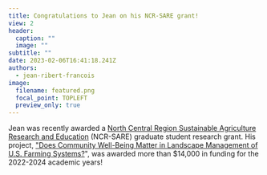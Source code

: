 ```yaml
---
title: Congratulations to Jean on his NCR-SARE grant!
view: 2
header:
  caption: ""
  image: ""
subtitle: ""
date: 2023-02-06T16:41:18.241Z
authors:
  - jean-ribert-francois
image:
  filename: featured.png
  focal_point: TOPLEFT
  preview_only: true
---
```

J﻿ean was recently awarded a [North Central Region Sustainable Agriculture Research and Education](https://northcentral.sare.org/grants/apply-for-a-grant/graduate-student-grant/) (NCR-SARE) graduate student research grant. His project, ["Does Community Well-Being Matter in Landscape Management of U.S. Farming Systems?](https://www.sare.org/wp-content/uploads/2022-GS-Projects-Recommended-for-Funding-120922-3.pdf)", was awarded more than $14,000 in funding for the 2022-2024 academic years!